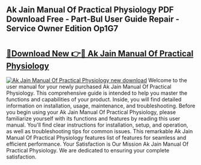 ## Ak Jain Manual Of Practical Physiology PDF Download Free - Part-BuI User Guide Repair - Service Owner Edition Op1G7

# <h2><a href="http://bc67990.oget.top/?id=Ak+Jain+Manual+Of+Practical+Physiology">🔗Download New 👉🔴 Ak Jain Manual Of Practical Physiology</a></h2>

[![Ak Jain Manual Of Practical Physiology new download](https://i.imgur.com/5g1atiW.png)](http://bc67990.oget.top/?id=Ak+Jain+Manual+Of+Practical+Physiology)
Welcome to the user manual for your newly purchased Ak Jain Manual Of Practical Physiology. This comprehensive guide is intended to help you master the functions and capabilities of your product. Inside, you will find detailed information on installation, usage, maintenance, and troubleshooting. Before you begin using your Ak Jain Manual Of Practical Physiology, please familiarize yourself with its functions and features by reading this user manual. You'll find clear instructions for installation, setup, and operation, as well as troubleshooting tips for common issues. This remarkable Ak Jain Manual Of Practical Physiology features list of features for seamless and efficient performance. Your Satisfaction is Our Mission Ak Jain Manual Of Practical Physiology. We are dedicated to ensuring your complete satisfaction.
